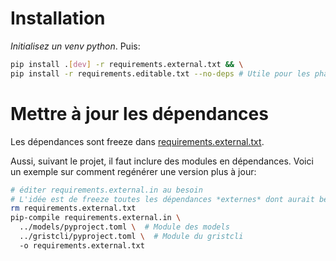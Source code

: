 # Installation

*Initialisez un venv python*. Puis:

```bash
pip install .[dev] -r requirements.external.txt && \
pip install -r requirements.editable.txt --no-deps # Utile pour les phase de développement
```

# Mettre à jour les dépendances

Les dépendances sont freeze dans [requirements.external.txt](./requirements.external.txt).

Aussi, suivant le projet, il faut inclure des modules en dépendances.
Voici un exemple sur comment regénérer une version plus à jour:

```bash
# éditer requirements.external.in au besoin
# L'idée est de freeze toutes les dépendances *externes* dont aurait besoin le projet.
rm requirements.external.txt
pip-compile requirements.external.in \
  ../models/pyproject.toml \  # Module des models
  ../gristcli/pyproject.toml \  # Module du gristcli
  -o requirements.external.txt
```